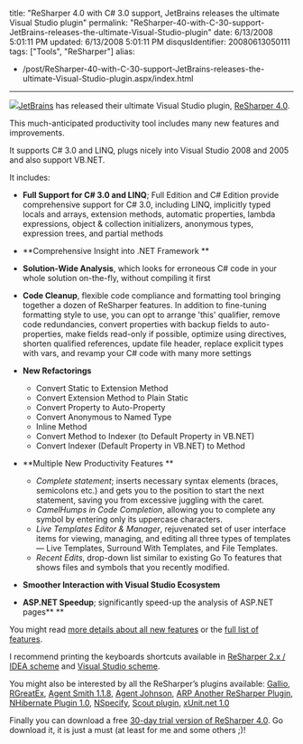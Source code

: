 title: "ReSharper 4.0 with C# 3.0 support, JetBrains releases the ultimate Visual Studio plugin"
permalink: "ReSharper-40-with-C-30-support-JetBrains-releases-the-ultimate-Visual-Studio-plugin"
date: 6/13/2008 5:01:11 PM
updated: 6/13/2008 5:01:11 PM
disqusIdentifier: 20080613050111
tags: ["Tools", "ReSharper"]
alias:
 - /post/ReSharper-40-with-C-30-support-JetBrains-releases-the-ultimate-Visual-Studio-plugin.aspx/index.html
---
[![](http://farm4.static.flickr.com/3263/2575121850_a280df26f4_o.png)](http://www.jetbrains.com/resharper/index.html)[JetBrains](http://www.jetbrains.com/) has released their ultimate Visual Studio plugin, [ReSharper 4.0](http://www.jetbrains.com/resharper/index.html). 

This much-anticipated productivity tool includes many new features and improvements.
<!-- more -->

It supports C# 3.0 and LINQ, plugs nicely into Visual Studio 2008 and 2005 and also support VB.NET.

It includes:

*   **Full Support for C# 3.0 and LINQ**; Full Edition and C# Edition provide comprehensive support for C# 3.0, including LINQ, implicitly typed locals and arrays, extension methods, automatic properties, lambda expressions, object & collection initializers, anonymous types, expression trees, and partial methods 
*   **Comprehensive Insight into .NET Framework **
*   **Solution-Wide Analysis**, which looks for erroneous C# code in your whole solution on-the-fly, without compiling it first 
*   **Code Cleanup**, flexible code compliance and formatting tool bringing together a dozen of ReSharper features. In addition to fine-tuning formatting style to use, you can opt to arrange 'this' qualifier, remove code redundancies, convert properties with backup fields to auto-properties, make fields read-only if possible, optimize using directives, shorten qualified references, update file header, replace explicit types with vars, and revamp your C# code with many more settings 
*   **New Refactorings**       

    *   Convert Static to Extension Method 
    *   Convert Extension Method to Plain Static 
    *   Convert Property to Auto-Property 
    *   Convert Anonymous to Named Type 
    *   Inline Method 
    *   Convert Method to Indexer (to Default Property in VB.NET) 
    *   Convert Indexer (Default Property in VB.NET) to Method    
*   **Multiple New Productivity Features **      

    *   *Complete statement*; inserts necessary syntax elements (braces, semicolons etc.) and gets you to the position to start the next statement, saving you from excessive juggling with the caret. 
    *   *CamelHumps in Code Completion*, allowing you to complete any symbol by entering only its uppercase characters. 
    *   *Live Templates Editor & Manager*, rejuvenated set of user interface items for viewing, managing, and editing all three types of templates — Live Templates, Surround With Templates, and File Templates. 
    *   *Recent Edits*, drop-down list similar to existing Go To features that shows files and symbols that you recently modified.    
*   **Smoother Interaction with Visual Studio Ecosystem** 
*   **ASP.NET Speedup**; significantly speed-up the analysis of ASP.NET pages** **   

You might read [more details about all new features](http://www.jetbrains.com/resharper/features/newfeatures.html) or the [full list of features](http://www.jetbrains.com/resharper/features/index.html).

I recommend printing the keyboards shortcuts available in [ReSharper 2.x / IDEA scheme](http://www.jetbrains.com/resharper/docs/ReSharper40DefaultKeymap2.pdf) and [Visual Studio scheme](http://www.jetbrains.com/resharper/docs/ReSharper40DefaultKeymap.pdf).

You might also be interested by all the ReSharper’s plugins available: [Gallio](http://www.jetbrains.com/resharper/plugins/index.html#Gallio), [RGreatEx](http://www.jetbrains.com/resharper/plugins/index.html#RGreatEx), [Agent Smith 1.1.8](http://www.jetbrains.com/resharper/plugins/index.html#Agent_Smith_11.8), [Agent Johnson](http://www.jetbrains.com/resharper/plugins/index.html#Agent_Johnson), [ARP Another ReSharper Plugin](http://www.jetbrains.com/resharper/plugins/index.html#ARP_Another_ReSharper_Plugin), [NHibernate Plugin 1.0](http://www.jetbrains.com/resharper/plugins/index.html#NHibernate_Plugin_10), [NSpecify](http://www.jetbrains.com/resharper/plugins/index.html#NSpecify), [Scout plugin](http://www.jetbrains.com/resharper/plugins/index.html#Scout_plugin), [xUnit.net 1.0](http://www.jetbrains.com/resharper/plugins/index.html#xUnitnet_1.0)

Finally you can download a free [30-day trial version of ReSharper 4.0](http://www.jetbrains.com/resharper/download/index.html). Go download it, it is just a must (at least for me and some others ;)!
